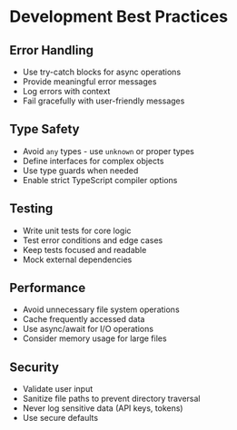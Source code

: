 # Development Best Practices

## Error Handling

- Use try-catch blocks for async operations
- Provide meaningful error messages
- Log errors with context
- Fail gracefully with user-friendly messages

## Type Safety

- Avoid `any` types - use `unknown` or proper types
- Define interfaces for complex objects
- Use type guards when needed
- Enable strict TypeScript compiler options

## Testing

- Write unit tests for core logic
- Test error conditions and edge cases
- Keep tests focused and readable
- Mock external dependencies

## Performance

- Avoid unnecessary file system operations
- Cache frequently accessed data
- Use async/await for I/O operations
- Consider memory usage for large files

## Security

- Validate user input
- Sanitize file paths to prevent directory traversal
- Never log sensitive data (API keys, tokens)
- Use secure defaults
